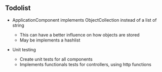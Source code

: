 Todolist
--------
+ ApplicationComponent implements ObjectCollection instead of a list of string
    - This can have a better influence on how objects are stored
    - May be implements a hashlist

+ Unit testing
    - Create unit tests for all components 
    - Implements functionals tests for controllers, using http functions